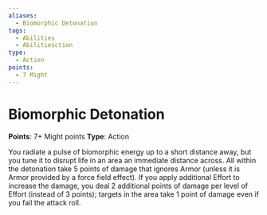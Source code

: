 ```yaml
---
aliases:
  - Biomorphic Detonation
tags:
  - Abilities
  - Abilitiesction
type:
  - Action
points:
  - 7 Might
---
```


# Biomorphic Detonation

**Points**: 7+ Might points
**Type**: Action

You radiate a pulse of biomorphic energy up to a short distance away, but you tune it to disrupt life in an area an immediate distance across. All within the detonation take 5 points of damage that ignores Armor (unless it is Armor provided by a force field effect). If you apply additional Effort to increase the damage, you deal 2 additional points of damage per level of Effort (instead of 3 points); targets in the area take 1 point of damage even if you fail the attack roll.
